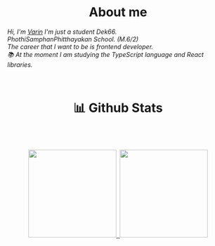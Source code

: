 <h1 align="center">About me</h1>

<i>Hi, I'm [Varin](https://github.com/Varin-V) I'm just a student Dek66.</i><br>
<i>PhothiSamphanPhitthayakan School. (M.6/2)</i><br>
<i>The career that I want to be is frontend developer.</i><br>
<i>📚 At the moment I am studying the TypeScript language and React libraries.</i><br>

<br>
<h1 align="center">📊 Github Stats</h1>
<br><br>


<p align="center">
<a href="https://github.com/Varin471">
    <img height="200em" src="https://github-readme-stats.vercel.app/api?username=Varin471&show_icons=true&_color=7A7ADB&icon_color=2234AE&text_color=D3D3D3&bg_color=0,000000,130F40"/>&nbsp; 
  <img height="200em" src="https://github-readme-stats.vercel.app/api/top-langs?username=Varin471&langs_count=10&show_icons=true&locale=en&layout=compact&_color=7A7ADB&icon_color=2234AE&text_color=D3D3D3&bg_color=0,000000,130F40" />
</a>
</p>
